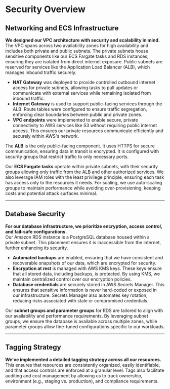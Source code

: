 # Security Overview

## Networking and ECS Infrastructure

**We designed our VPC architecture with security and scalability in mind.**  
The VPC spans across two availability zones for high availability and includes both private and public subnets. The private subnets house sensitive components like our ECS Fargate tasks and RDS instances, ensuring they are isolated from direct internet exposure. Public subnets are reserved for services like the Application Load Balancer (ALB), which manages inbound traffic securely.

- **NAT Gateway** was deployed to provide controlled outbound internet access for private subnets, allowing tasks to pull updates or communicate with external services while remaining isolated from inbound traffic.
- **Internet Gateway** is used to support public-facing services through the ALB. Route tables were configured to ensure traffic segregation, enforcing clear boundaries between public and private zones.
- **VPC endpoints** were implemented to enable secure, private connectivity to AWS services like S3 without requiring public internet access. This ensures our private resources communicate efficiently and securely within AWS's network.

The **ALB** is the only public-facing component. It uses HTTPS for secure communication, ensuring data in transit is encrypted. It is configured with security groups that restrict traffic to only necessary ports.

Our **ECS Fargate tasks** operate within private subnets, with their security groups allowing only traffic from the ALB and other authorized services. We also leverage IAM roles with the least privilege principle, ensuring each task has access only to the resources it needs. For scaling, we use auto-scaling groups to maintain performance while avoiding over-provisioning, keeping costs and potential attack surfaces minimal.

---

## Database Security

**For our database infrastructure, we prioritize encryption, access control, and fail-safe configurations.**  
Our Amazon RDS instance is a PostgreSQL database housed within a private subnet. This placement ensures it is inaccessible from the internet, further enhancing its security.

- **Automated backups** are enabled, ensuring that we have consistent and recoverable snapshots of our data, which are encrypted for security.
- **Encryption at rest** is managed with AWS KMS keys. These keys ensure that all stored data, including backups, is protected. By using KMS, we maintain centralized control over our encryption policies.
- **Database credentials** are securely stored in AWS Secrets Manager. This ensures that sensitive information is never hard-coded or exposed in our infrastructure. Secrets Manager also automates key rotation, reducing risks associated with stale or compromised credentials.

Our **subnet groups and parameter groups** for RDS are tailored to align with our availability and performance requirements. By leveraging subnet groups, we ensure the database is available across multiple zones, while parameter groups allow fine-tuned configurations specific to our workloads.

---

## Tagging Strategy

**We’ve implemented a detailed tagging strategy across all our resources.**  
This ensures that resources are consistently organized, easily identifiable, and that access controls are enforced at a granular level. Tags also facilitate auditing and cost management by allowing us to track ownership, environment (e.g., staging vs. production), and compliance requirements.